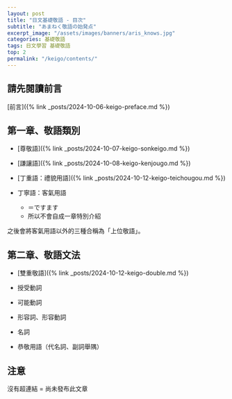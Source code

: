 ```yaml
---
layout: post
title: "日文基礎敬語 - 目次"
subtitle: "あまねく敬語の始発点"
excerpt_image: "/assets/images/banners/aris_knows.jpg"
categories: 基礎敬語
tags: 日文學習 基礎敬語
top: 2
permalink: "/keigo/contents/"
---
```


## 請先閱讀前言

[前言]({% link _posts/2024-10-06-keigo-preface.md %})

## 第一章、敬語類別

- [尊敬語]({% link _posts/2024-10-07-keigo-sonkeigo.md %})

- [謙讓語]({% link _posts/2024-10-08-keigo-kenjougo.md %})

- [丁重語：禮貌用語]({% link _posts/2024-10-12-keigo-teichougou.md %})

- 丁寧語：客氣用語 
    - ＝ですます
    - 所以不會自成一章特別介紹

之後會將客氣用語以外的三種合稱為「上位敬語」。

## 第二章、敬語文法

- [雙重敬語]({% link _posts/2024-10-12-keigo-double.md %})

- 授受動詞

- 可能動詞

- 形容詞、形容動詞

- 名詞

- 恭敬用語（代名詞、副詞舉隅）

## 注意

沒有超連結 = 尚未發布此文章

